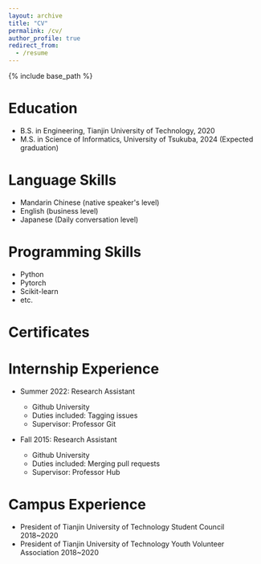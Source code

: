 ```yaml
---
layout: archive
title: "CV"
permalink: /cv/
author_profile: true
redirect_from:
  - /resume
---
```


{% include base_path %}

Education
======
* B.S. in Engineering, Tianjin University of Technology, 2020
* M.S. in Science of Informatics, University of Tsukuba, 2024 (Expected graduation)

Language Skills
======
* Mandarin Chinese (native speaker's level)
* English (business level)
* Japanese (Daily conversation level)

Programming Skills
======
* Python
* Pytorch
* Scikit-learn
* etc.

Certificates
======

  
Internship Experience
======
* Summer 2022: Research Assistant
  * Github University
  * Duties included: Tagging issues
  * Supervisor: Professor Git

* Fall 2015: Research Assistant
  * Github University
  * Duties included: Merging pull requests
  * Supervisor: Professor Hub
  
  
Campus Experience
======
* President of Tianjin University of Technology Student Council 2018~2020
* President of Tianjin University of Technology Youth Volunteer Association 2018~2020
